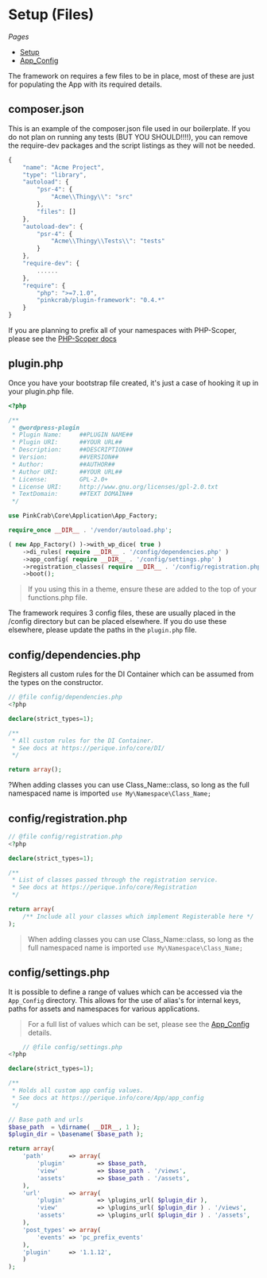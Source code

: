 # Setup \(Files\)

*Pages*
* [Setup](setup)
* [App_Config](app_config)

The framework on requires a few files to be in place, most of these are just for populating the App with its required details.

## composer.json

This is an example of the composer.json file used in our boilerplate. If you do not plan on running any tests \(BUT YOU SHOULD!!!!\), you can remove the require-dev packages and the script listings as they will not be needed.

```javascript
{
    "name": "Acme Project",
    "type": "library",
    "autoload": {
        "psr-4": {
            "Acme\\Thingy\\": "src"
        },
        "files": []
    },
    "autoload-dev": {
        "psr-4": {
            "Acme\\Thingy\\Tests\\": "tests"
        }
    },
    "require-dev": {
        ......
    },
    "require": {
        "php": ">=7.1.0",
        "pinkcrab/plugin-framework": "0.4.*"
    }
}
```

If you are planning to prefix all of your namespaces with PHP-Scoper, please see the [PHP-Scoper docs](../../PHP_Scoper/)

## plugin.php

Once you have your bootstrap file created, it's just a case of hooking it up in your plugin.php file.

```php
<?php

/**
 * @wordpress-plugin
 * Plugin Name:     ##PLUGIN NAME##
 * Plugin URI:      ##YOUR URL##
 * Description:     ##DESCRIPTION##
 * Version:         ##VERSION##
 * Author:          ##AUTHOR##
 * Author URI:      ##YOUR URL##
 * License:         GPL-2.0+
 * License URI:     http://www.gnu.org/licenses/gpl-2.0.txt
 * TextDomain:      ##TEXT DOMAIN##
 */

use PinkCrab\Core\Application\App_Factory;

require_once __DIR__ . '/vendor/autoload.php';

( new App_Factory() )->with_wp_dice( true )
	->di_rules( require __DIR__ . '/config/dependencies.php' )
	->app_config( require __DIR__ . '/config/settings.php' )
	->registration_classes( require __DIR__ . '/config/registration.php' )
	->boot();
```

>If you using this in a theme, ensure these are added to the top of your functions.php file.

The framework requires 3 config files, these are usually placed in the /config directory but can be placed elsewhere. If you do use these elsewhere, please update the paths in the ```plugin.php``` file.

## config/dependencies.php 

Registers all custom rules for the DI Container which can be assumed from the types on the constructor.

```php
// @file config/dependencies.php
<?php

declare(strict_types=1);

/**
 * All custom rules for the DI Container.
 * See docs at https://perique.info/core/DI/
 */

return array();
```
?When adding classes you can use Class_Name::class, so long as the full namespaced name is imported ```use My\Namespace\Class_Name;```

## config/registration.php

```php
// @file config/registration.php
<?php

declare(strict_types=1);

/**
 * List of classes passed through the registration service.
 * See docs at https://perique.info/core/Registration
 */

return array(
	/** Include all your classes which implement Registerable here */
);

```
>When adding classes you can use Class_Name::class, so long as the full namespaced name is imported ```use My\Namespace\Class_Name;```

## config/settings.php

It is possible to define a range of values which can be accessed via the `App_Config` directory. This allows for the use of alias's for internal keys, paths for assets and namespaces for various applications. 

> For a full list of values which can be set, please see the [App_Config](app_config) details.


```php
    // @file config/settings.php
<?php

declare(strict_types=1);

/**
 * Holds all custom app config values.
 * See docs at https://perique.info/core/App/app_config
 */

// Base path and urls
$base_path  = \dirname( __DIR__, 1 );
$plugin_dir = \basename( $base_path );

return array(
	'path'       => array(
		'plugin'         => $base_path,
		'view'           => $base_path . '/views',
		'assets'         => $base_path . '/assets',
	),
	'url'        => array(
		'plugin'         => \plugins_url( $plugin_dir ),
		'view'           => \plugins_url( $plugin_dir ) . '/views',
		'assets'         => \plugins_url( $plugin_dir ) . '/assets',
	),
	'post_types' => array(
        'events' => 'pc_prefix_events'
    ),
	'plugin'     => '1.1.12',
	)
);
```
